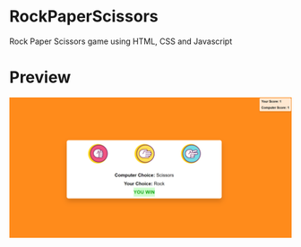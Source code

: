 # RockPaperScissors
Rock Paper Scissors game using HTML, CSS and Javascript
# Preview
![Alt text](https://github.com/aishwarya1204/RockPaperScissors/blob/main/images/preview.png?raw=true)
